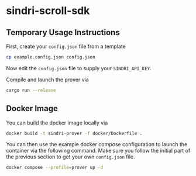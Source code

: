 # sindri-scroll-sdk

## Temporary Usage Instructions

First, create your `config.json` file from a template
```bash
cp example.config.json config.json
```
Now edit the `config.json` file to supply your `SINDRI_API_KEY`.

Compile and launch the prover via
```bash
cargo run --release
```


## Docker Image

You can build the docker image locally via
```bash
docker build -t sindri-prover -f docker/Dockerfile .
```
You can then use the example docker compose configuration to launch the container via the following command.  Make sure you follow the initial part of the previous section to get your own `config.json` file.
```bash
docker compose --profile=prover up -d
```
